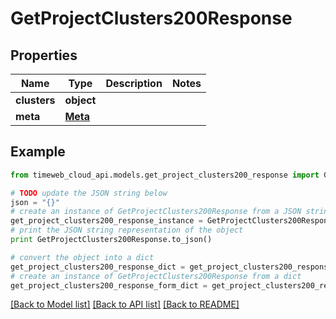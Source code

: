 # GetProjectClusters200Response


## Properties
Name | Type | Description | Notes
------------ | ------------- | ------------- | -------------
**clusters** | **object** |  | 
**meta** | [**Meta**](Meta.md) |  | 

## Example

```python
from timeweb_cloud_api.models.get_project_clusters200_response import GetProjectClusters200Response

# TODO update the JSON string below
json = "{}"
# create an instance of GetProjectClusters200Response from a JSON string
get_project_clusters200_response_instance = GetProjectClusters200Response.from_json(json)
# print the JSON string representation of the object
print GetProjectClusters200Response.to_json()

# convert the object into a dict
get_project_clusters200_response_dict = get_project_clusters200_response_instance.to_dict()
# create an instance of GetProjectClusters200Response from a dict
get_project_clusters200_response_form_dict = get_project_clusters200_response.from_dict(get_project_clusters200_response_dict)
```
[[Back to Model list]](../README.md#documentation-for-models) [[Back to API list]](../README.md#documentation-for-api-endpoints) [[Back to README]](../README.md)


